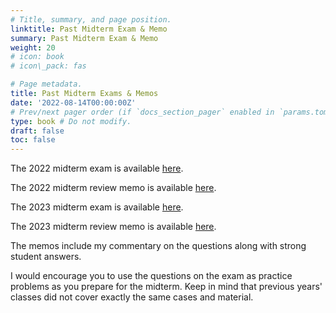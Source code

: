 ```yaml
---
# Title, summary, and page position.
linktitle: Past Midterm Exam & Memo
summary: Past Midterm Exam & Memo
weight: 20
# icon: book
# icon\_pack: fas

# Page metadata.
title: Past Midterm Exams & Memos
date: '2022-08-14T00:00:00Z'
# Prev/next pager order (if `docs_section_pager` enabled in `params.toml`)
type: book # Do not modify.
draft: false
toc: false
---
```


The 2022 midterm exam is available [here](/../../torts2025-material/past-exam/midterm2022.pdf).

The 2022 midterm review memo is available [here](/../../torts2023-material/past-exam/midterm-memo2022.pdf). 

The 2023 midterm exam is available [here](/../../torts2023-material/past-exam/midterm2023.pdf).

The 2023 midterm review memo is available [here](/../../torts2023-material/past-exam/midterm-memo2023.pdf). 

The memos include my commentary on the questions along with strong student answers.

I would encourage you to use the questions on the exam as practice problems as you prepare for the midterm. Keep in mind that previous years' classes did not cover exactly the same cases and material.